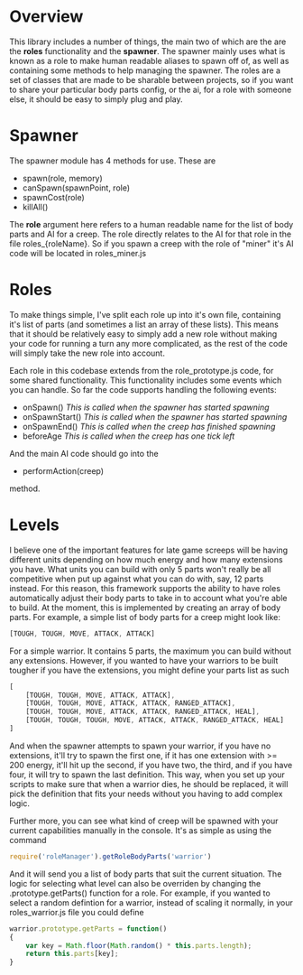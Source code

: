 Overview
=======
This library includes a number of things, the main two of which are the are the **roles** functionality and the **spawner**.
The spawner mainly uses what is known as a role to make human readable aliases to spawn off of, as well as containing some
methods to help managing the spawner. The roles are a set of classes that are made to be sharable between projects, so if
you want to share your particular body parts config, or the ai, for a role with someone else, it should be easy to simply
plug and play.

Spawner
=======
The spawner module has 4 methods for use. These are

 - spawn(role, memory)
 - canSpawn(spawnPoint, role)
 - spawnCost(role)
 - killAll()

The **role** argument here refers to a human readable name for the list of body parts and AI for a creep. The role directly
relates to the AI for that role in the file roles_{roleName}. So if you spawn a creep with the role
of "miner" it's AI code will be located in roles_miner.js

Roles
=====
To make things simple, I've split each role up into it's own file, containing it's list of parts (and sometimes a list an
array of these lists). This means that it should be relatively easy to simply add a new role without making your code for
running a turn any more complicated, as the rest of the code will simply take the new role into account.

Each role in this codebase extends from the role_prototype.js code, for some shared functionality. This functionality includes
some events which you can handle. So far the code supports handling the following events:

 - onSpawn() *This is called when the spawner has started spawning*
 - onSpawnStart() *This is called when the spawner has started spawning*
 - onSpawnEnd() *This is called when the creep has finished spawning*
 - beforeAge *This is called when the creep has one tick left*

And the main AI code should go into the

 - performAction(creep)

method.

Levels
======
I believe one of the important features for late game screeps will be having different units depending on how much energy
and how many extensions you have. What units you can build with only 5 parts won't really be all competitive when put
up against what you can do with, say, 12 parts instead. For this reason, this framework supports the ability to have roles
automatically adjust their body parts to take in to account what you're able to build. At the moment, this is implemented
by creating an array of body parts. For example, a simple list of body parts for a creep might look like:

```javascript
[TOUGH, TOUGH, MOVE, ATTACK, ATTACK]
```

For a simple warrior. It contains 5 parts, the maximum you can build without any extensions. However, if you wanted to
have your warriors to be built tougher if you have the extensions, you might define your parts list as such

```javascript
[
	[TOUGH, TOUGH, MOVE, ATTACK, ATTACK],
	[TOUGH, TOUGH, MOVE, ATTACK, ATTACK, RANGED_ATTACK],
	[TOUGH, TOUGH, MOVE, ATTACK, ATTACK, RANGED_ATTACK, HEAL],
	[TOUGH, TOUGH, TOUGH, MOVE, ATTACK, ATTACK, RANGED_ATTACK, HEAL]
]
```

And when the spawner attempts to spawn your warrior, if you have no extensions, it'll try to spawn the first one, if it
has one extension with >= 200 energy, it'll hit up the second, if you have two, the third, and if you have four, it will
try to spawn the last definition. This way, when you set up your scripts to make sure that when a warrior dies, he should be
replaced, it will pick the definition that fits your needs without you having to add complex logic.

Further more, you can see what kind of creep will be spawned with your current capabilities manually in the console. It's as simple
as using the command

```javascript
require('roleManager').getRoleBodyParts('warrior')
```

And it will send you a list of body parts that suit the current situation. The logic for selecting what level can also be
overriden by changing the .prototype.getParts() function for a role. For example, if you wanted to select a random defintion
for a warrior, instead of scaling it normally, in your roles_warrior.js file you could define

```javascript
warrior.prototype.getParts = function()
{
	var key = Math.floor(Math.random() * this.parts.length);
	return this.parts[key];
}
```
